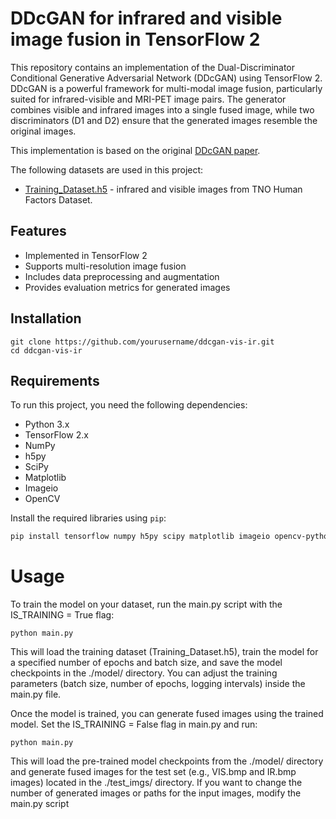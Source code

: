 # DDcGAN for infrared and visible image fusion in TensorFlow 2

This repository contains an implementation of the Dual-Discriminator Conditional Generative Adversarial Network (DDcGAN) using TensorFlow 2. DDcGAN is a powerful framework for multi-modal image fusion, particularly suited for infrared-visible and MRI-PET image pairs. The generator combines visible and infrared images into a single fused image, while two discriminators (D1 and D2) ensure that the generated images resemble the original images.

This implementation is based on the original [DDcGAN paper](https://ieeexplore.ieee.org/abstract/document/9031751).

The following datasets are used in this project:
- [Training_Dataset.h5](https://drive.google.com/file/d/1o-dhSphyyiqSHu9veiKWvxViZ_FSeZWJ/view?usp=share_link) - infrared and visible images from TNO Human Factors Dataset. 

## Features
- Implemented in TensorFlow 2
- Supports multi-resolution image fusion
- Includes data preprocessing and augmentation
- Provides evaluation metrics for generated images

## Installation

```
git clone https://github.com/yourusername/ddcgan-vis-ir.git
cd ddcgan-vis-ir
```
## **Requirements**

To run this project, you need the following dependencies:

- Python 3.x
- TensorFlow 2.x
- NumPy
- h5py
- SciPy
- Matplotlib
- Imageio
- OpenCV

Install the required libraries using `pip`:

```bash
pip install tensorflow numpy h5py scipy matplotlib imageio opencv-python
```

# Usage
To train the model on your dataset, run the main.py script with the IS_TRAINING = True flag:
```
python main.py
```
This will load the training dataset (Training_Dataset.h5), train the model for a specified number of epochs and batch size, and save the model checkpoints in the ./model/ directory.
You can adjust the training parameters (batch size, number of epochs, logging intervals) inside the main.py file.

Once the model is trained, you can generate fused images using the trained model. Set the IS_TRAINING = False flag in main.py and run:
```
python main.py
```
This will load the pre-trained model checkpoints from the ./model/ directory and generate fused images for the test set (e.g., VIS.bmp and IR.bmp images) located in the ./test_imgs/ directory.
If you want to change the number of generated images or paths for the input images, modify the main.py script

